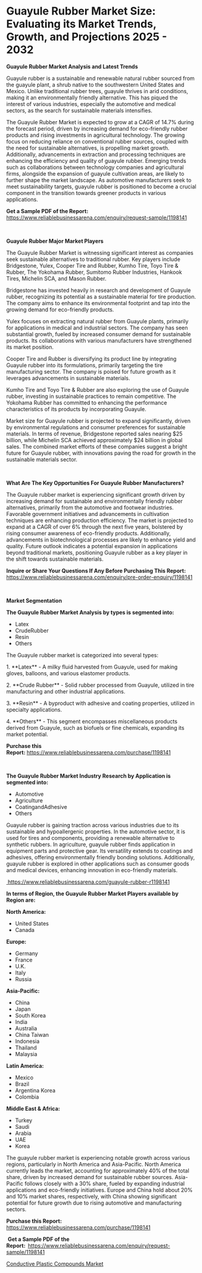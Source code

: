 <p><h1>Guayule Rubber Market Size: Evaluating its Market Trends, Growth, and Projections 2025 - 2032</h1></p><p><strong>Guayule Rubber Market Analysis and Latest Trends</strong></p>
<p><p>Guayule rubber is a sustainable and renewable natural rubber sourced from the guayule plant, a shrub native to the southwestern United States and Mexico. Unlike traditional rubber trees, guayule thrives in arid conditions, making it an environmentally friendly alternative. This has piqued the interest of various industries, especially the automotive and medical sectors, as the search for sustainable materials intensifies.</p><p>The Guayule Rubber Market is expected to grow at a CAGR of 14.7% during the forecast period, driven by increasing demand for eco-friendly rubber products and rising investments in agricultural technology. The growing focus on reducing reliance on conventional rubber sources, coupled with the need for sustainable alternatives, is propelling market growth. Additionally, advancements in extraction and processing techniques are enhancing the efficiency and quality of guayule rubber. Emerging trends such as collaborations between technology companies and agricultural firms, alongside the expansion of guayule cultivation areas, are likely to further shape the market landscape. As automotive manufacturers seek to meet sustainability targets, guayule rubber is positioned to become a crucial component in the transition towards greener products in various applications.</p></p>
<p><strong>Get a Sample PDF of the Report:&nbsp;</strong> <a href="https://www.reliablebusinessarena.com/enquiry/request-sample/1198141?utm_campaign=2515&utm_medium=2&utm_source=Github&utm_content=ia&utm_term=31032025&utm_id=guayule-rubber">https://www.reliablebusinessarena.com/enquiry/request-sample/1198141</a></p>
<p>&nbsp;</p>
<p><strong>Guayule Rubber Major Market Players</strong></p>
<p><p>The Guayule Rubber Market is witnessing significant interest as companies seek sustainable alternatives to traditional rubber. Key players include Bridgestone, Yulex, Cooper Tire and Rubber, Kumho Tire, Toyo Tire & Rubber, The Yokohama Rubber, Sumitomo Rubber Industries, Hankook Tires, Michelin SCA, and Mason Rubber. </p><p>Bridgestone has invested heavily in research and development of Guayule rubber, recognizing its potential as a sustainable material for tire production. The company aims to enhance its environmental footprint and tap into the growing demand for eco-friendly products.</p><p>Yulex focuses on extracting natural rubber from Guayule plants, primarily for applications in medical and industrial sectors. The company has seen substantial growth, fueled by increased consumer demand for sustainable products. Its collaborations with various manufacturers have strengthened its market position.</p><p>Cooper Tire and Rubber is diversifying its product line by integrating Guayule rubber into its formulations, primarily targeting the tire manufacturing sector. The company is poised for future growth as it leverages advancements in sustainable materials.</p><p>Kumho Tire and Toyo Tire & Rubber are also exploring the use of Guayule rubber, investing in sustainable practices to remain competitive. The Yokohama Rubber has committed to enhancing the performance characteristics of its products by incorporating Guayule.</p><p>Market size for Guayule rubber is projected to expand significantly, driven by environmental regulations and consumer preferences for sustainable materials. In terms of revenue, Bridgestone reported sales nearing $25 billion, while Michelin SCA achieved approximately $24 billion in global sales. The combined market efforts of these companies suggest a bright future for Guayule rubber, with innovations paving the road for growth in the sustainable materials sector.</p></p>
<p>&nbsp;</p>
<p><strong>What Are The Key Opportunities For Guayule Rubber Manufacturers?</strong></p>
<p><p>The Guayule rubber market is experiencing significant growth driven by increasing demand for sustainable and environmentally friendly rubber alternatives, primarily from the automotive and footwear industries. Favorable government initiatives and advancements in cultivation techniques are enhancing production efficiency. The market is projected to expand at a CAGR of over 6% through the next five years, bolstered by rising consumer awareness of eco-friendly products. Additionally, advancements in biotechnological processes are likely to enhance yield and quality. Future outlook indicates a potential expansion in applications beyond traditional markets, positioning Guayule rubber as a key player in the shift towards sustainable materials.</p></p>
<p><strong>Inquire or Share Your Questions If Any Before Purchasing This Report:</strong> <a href="https://www.reliablebusinessarena.com/enquiry/pre-order-enquiry/1198141?utm_campaign=2515&utm_medium=2&utm_source=Github&utm_content=ia&utm_term=31032025&utm_id=guayule-rubber">https://www.reliablebusinessarena.com/enquiry/pre-order-enquiry/1198141</a></p>
<p>&nbsp;</p>
<p><strong>Market Segmentation</strong></p>
<p><strong>The Guayule Rubber Market Analysis by types is segmented into:</strong></p>
<p><ul><li>Latex</li><li>CrudeRubber</li><li>Resin</li><li>Others</li></ul></p>
<p><p>The Guayule rubber market is categorized into several types: </p><p>1. **Latex** - A milky fluid harvested from Guayule, used for making gloves, balloons, and various elastomer products.</p><p>2. **Crude Rubber** - Solid rubber processed from Guayule, utilized in tire manufacturing and other industrial applications.</p><p>3. **Resin** - A byproduct with adhesive and coating properties, utilized in specialty applications.</p><p>4. **Others** - This segment encompasses miscellaneous products derived from Guayule, such as biofuels or fine chemicals, expanding its market potential.</p></p>
<p><strong>Purchase this Report:&nbsp;</strong><a href="https://www.reliablebusinessarena.com/purchase/1198141?utm_campaign=2515&utm_medium=2&utm_source=Github&utm_content=ia&utm_term=31032025&utm_id=guayule-rubber">https://www.reliablebusinessarena.com/purchase/1198141</a></p>
<p>&nbsp;</p>
<p><strong>The Guayule Rubber Market Industry Research by Application is segmented into:</strong></p>
<p><ul><li>Automotive</li><li>Agriculture</li><li>CoatingandAdhesive</li><li>Others</li></ul></p>
<p><p>Guayule rubber is gaining traction across various industries due to its sustainable and hypoallergenic properties. In the automotive sector, it is used for tires and components, providing a renewable alternative to synthetic rubbers. In agriculture, guayule rubber finds application in equipment parts and protective gear. Its versatility extends to coatings and adhesives, offering environmentally friendly bonding solutions. Additionally, guayule rubber is explored in other applications such as consumer goods and medical devices, enhancing innovation in eco-friendly materials.</p></p>
<p><a href="https://www.reliablebusinessarena.com/guayule-rubber-r1198141?utm_campaign=2515&utm_medium=2&utm_source=Github&utm_content=ia&utm_term=31032025&utm_id=guayule-rubber">&nbsp;https://www.reliablebusinessarena.com/guayule-rubber-r1198141</a></p>
<p><strong>In terms of Region, the Guayule Rubber Market Players available by Region are:</strong></p>
<p>
    <p> <strong> North America: </strong>
        <ul>
            <li>United States</li>
            <li>Canada</li>
        </ul>
        </p> 
    <p> <strong> Europe: </strong>
        <ul>
            <li>Germany</li>
            <li>France</li>
            <li>U.K.</li>
            <li>Italy</li>
            <li>Russia</li>
        </ul>
        </p> 
    <p> <strong> Asia-Pacific: </strong>
        <ul>
            <li>China</li>
            <li>Japan</li>
            <li>South Korea</li>
            <li>India</li>
            <li>Australia</li>
            <li>China Taiwan</li>
            <li>Indonesia</li>
            <li>Thailand</li>
            <li>Malaysia</li>
        </ul>
        </p> 
    <p> <strong> Latin America: </strong>
        <ul>
            <li>Mexico</li>
            <li>Brazil</li>
            <li>Argentina Korea</li>
            <li>Colombia</li>
        </ul>
        </p> 
    <p> <strong> Middle East & Africa: </strong>
        <ul>
            <li>Turkey</li>
            <li>Saudi</li>
            <li>Arabia</li>
            <li>UAE</li>
            <li>Korea</li>
        </ul>
    </p>
    </p>
<p><p>The guayule rubber market is experiencing notable growth across various regions, particularly in North America and Asia-Pacific. North America currently leads the market, accounting for approximately 40% of the total share, driven by increased demand for sustainable rubber sources. Asia-Pacific follows closely with a 30% share, fueled by expanding industrial applications and eco-friendly initiatives. Europe and China hold about 20% and 10% market shares, respectively, with China showing significant potential for future growth due to rising automotive and manufacturing sectors.</p></p>
<p><strong>Purchase this Report: </strong><a href="https://www.reliablebusinessarena.com/purchase/1198141?utm_campaign=2515&utm_medium=2&utm_source=Github&utm_content=ia&utm_term=31032025&utm_id=guayule-rubber">https://www.reliablebusinessarena.com/purchase/1198141</a></p>
<p>&nbsp;<strong>Get a Sample PDF of the Report:&nbsp;&nbsp;</strong><a href="https://www.reliablebusinessarena.com/enquiry/request-sample/1198141?utm_campaign=2515&utm_medium=2&utm_source=Github&utm_content=ia&utm_term=31032025&utm_id=guayule-rubber">https://www.reliablebusinessarena.com/enquiry/request-sample/1198141</a></p>
<p><strong></strong></p>
<p><p><a href="https://github.com/JubayerMia832/Market-Research-Report-List-2/blob/main/conductive-plastic-compounds-market.md?utm_campaign=2515&utm_medium=2&utm_source=Github&utm_content=ia&utm_term=31032025&utm_id=guayule-rubber">Conductive Plastic Compounds Market</a></p></p>